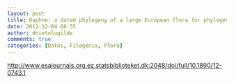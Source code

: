 ```yaml
---
layout: post
title: Daphne: a dated phylogeny of a large European flora for phylogenetically informed ecological analyses
date: 2012-12-04 08:55
author: dnietolugilde
comments: true
categories: [Datos, Filogenia, Flora]
---
```

<a href="http://www.esajournals.org.ez.statsbiblioteket.dk:2048/doi/full/10.1890/12-0743.1">http://www.esajournals.org.ez.statsbiblioteket.dk:2048/doi/full/10.1890/12-0743.1</a>
